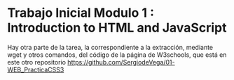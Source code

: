 # Trabajo Inicial Modulo 1 : Introduction to HTML and JavaScript

Hay otra parte de la tarea, la correspondiente a la extracción, mediante wget y otros comandos, del código de la página de W3schools, que está en este otro repositorio https://github.com/SergiodeVega/01-WEB_PracticaCSS3

